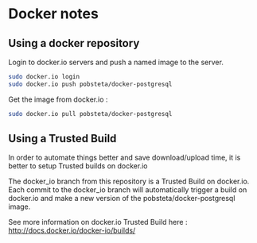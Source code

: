 Docker notes
============

Using a docker repository
-------------------------

Login to docker.io servers and push a named image to the server.

```sh
sudo docker.io login
sudo docker.io push pobsteta/docker-postgresql
```

Get the image from docker.io :

```sh
sudo docker.io pull pobsteta/docker-postgresql
```

Using a Trusted Build
---------------------

In order to automate things better and save download/upload time, it is better to setup Trusted builds on docker.io

The docker_io branch from this repository is a Trusted Build on docker.io.
Each commit to the docker_io branch will automatically trigger a build on docker.io and make a new version of the pobsteta/docker-postgresql image.

See more information on docker.io Trusted Build here : http://docs.docker.io/docker-io/builds/
